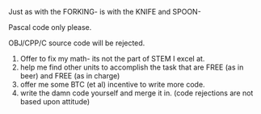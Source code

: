 Just as with the FORKING- is with the KNIFE and SPOON-

Pascal code only please.


OBJ/CPP/C source code will be rejected.

1) Offer to fix my math- its not the part of STEM I excel at.
2) help me find other units to accomplish the task that are FREE (as in beer) and FREE (as in charge)
3) offer me some BTC (et al) incentive to write more code.
4) write the damn code yourself and merge it in. (code rejections are not based upon attitude)
